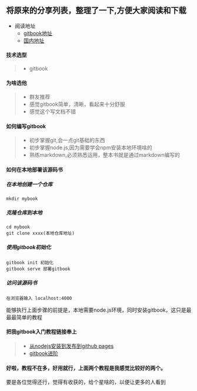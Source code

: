 
## 将原来的分享列表，整理了一下,方便大家阅读和下载

* 阅读地址
	* [gitbook地址](https://maozhenggang.gitbooks.io/monkey-cheats/content/)
	* [国内地址](http://www.kancloud.cn/maozhenggang/monkey-cheats)
	
#### 技术选型

> - gitbook

#### 为啥选他

> - 群友推荐
> - 感觉gitbook简单，清晰，看起来十分舒服
> - 感觉这个写文档不错

#### 如何编写gitbook

> - 初步掌握git,会一点git基础的东西
> - 初步掌握node.js,因为需要学会npm安装本地环境啥的
> - 熟练markdown,必须熟悉运用，整本书就是通过markdown编写的

#### 如何在本地部署该源码书

##### 在本地创建一个仓库

	mkdir mybook

##### 克隆仓库到本地
	
	cd mybook
	git clone xxxx(本地仓库地址)

##### 使用gitbook初始化

	gitbook init 初始化
	gitbook serve 部署gitbook

##### 访问该源码书
	
	在浏览器输入 localhost:4000

能够执行上面步骤的前提是，本地需要node.js环境，同时安装gitbook，这只是最最最简单的教程

#### 把我gitbook入门教程链接奉上

> - [从nodejs安装到发布到github pages](http://wanqingwong.com/gitbook-zh/publish/gitpages.html)
> - [gitbook进阶](http://www.chengweiyang.cn/gitbook/basic-usage/README.html)

#### 好啦，教程不在多，好用就行，上面两个教程是我感觉比较好的两个。
要是各位觉得还行，觉得有收获的，给个星啥的，以便让更多的人看到 
